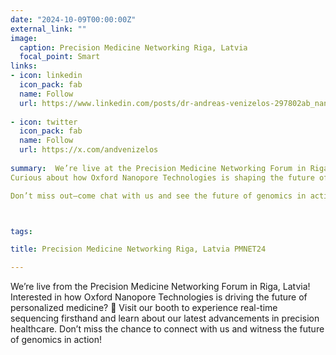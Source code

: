 ```yaml
---
date: "2024-10-09T00:00:00Z"
external_link: ""
image:
  caption: Precision Medicine Networking Riga, Latvia
  focal_point: Smart
links:
- icon: linkedin
  icon_pack: fab
  name: Follow
  url: https://www.linkedin.com/posts/dr-andreas-venizelos-297802ab_nanopore-innovation-rigaforum-activity-7250060245589200901-lfdv?utm_source=share&utm_medium=member_desktop
  
- icon: twitter
  icon_pack: fab
  name: Follow
  url: https://x.com/andvenizelos
  
summary:  We’re live at the Precision Medicine Networking Forum in Riga, Latvia!
Curious about how Oxford Nanopore Technologies is shaping the future of personalized medicine? 🧬 Stop by our booth for a hands-on look at real-time sequencing and discover how we’re pushing the boundaries of precision healthcare.

Don’t miss out—come chat with us and see the future of genomics in action! 🔬



tags:

title: Precision Medicine Networking Riga, Latvia PMNET24

---
```


We’re live from the Precision Medicine Networking Forum in Riga, Latvia!
Interested in how Oxford Nanopore Technologies is driving the future of personalized medicine? 🧬 Visit our booth to experience real-time sequencing firsthand and learn about our latest advancements in precision healthcare.
Don’t miss the chance to connect with us and witness the future of genomics in action!